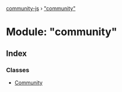 [community-js](../globals.md) › ["community"](_community_.md)

# Module: "community"

## Index

### Classes

* [Community](../classes/_community_.community.md)
